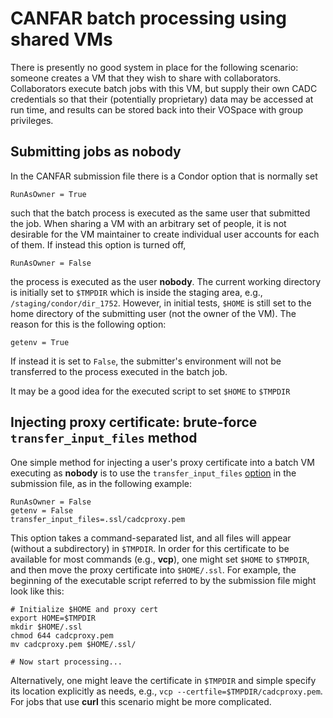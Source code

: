 # CANFAR batch processing using shared VMs

There is presently no good system in place for the following scenario: someone creates a VM that they wish to share with collaborators. Collaborators execute batch jobs with this VM, but supply their own CADC credentials so that their (potentially proprietary) data may be accessed at run time, and results can be stored back into their VOSpace with group privileges.


## Submitting jobs as **nobody**

In the CANFAR submission file there is a Condor option that is normally set
```
RunAsOwner = True
```
such that the batch process is executed as the same user that submitted the job. When sharing a VM with an arbitrary set of people, it is not desirable for the VM maintainer to create individual user accounts for each of them. If instead this option is turned off,
```
RunAsOwner = False
```
the process is executed as the user **nobody**. The current working directory is initially set to ```$TMPDIR``` which is inside the staging area, e.g., ```/staging/condor/dir_1752```. However, in initial tests, ```$HOME``` is still set to the home directory of the submitting user (not the owner of the VM). The reason for this is the following option:
```
getenv = True
```
If instead it is set to ```False```, the submitter's environment will not be transferred to the process executed in the batch job.

It may be a good idea for the executed script to set ```$HOME``` to ```$TMPDIR```



## Injecting proxy certificate: brute-force ```transfer_input_files``` method

One simple method for injecting a user's proxy certificate into a batch VM executing as **nobody** is to use the ```transfer_input_files``` [option](http://research.cs.wisc.edu/htcondor/manual/v7.6/2_5Submitting_Job.html#SECTION00354400000000000000) in the submission file, as in the following example:
```
RunAsOwner = False
getenv = False
transfer_input_files=.ssl/cadcproxy.pem
```
This option takes a command-separated list, and all files will appear (without a subdirectory) in ```$TMPDIR```. In order for this certificate to be available for most commands (e.g., **vcp**), one might set ```$HOME``` to ```$TMPDIR```, and then move the proxy certificate into ```$HOME/.ssl```. For example, the beginning of the executable script referred to by the submission file might look like this:

```
# Initialize $HOME and proxy cert
export HOME=$TMPDIR
mkdir $HOME/.ssl
chmod 644 cadcproxy.pem
mv cadcproxy.pem $HOME/.ssl/

# Now start processing...
```

Alternatively, one might leave the certificate in ```$TMPDIR``` and simple specify its location explicitly as needs, e.g., ```vcp --certfile=$TMPDIR/cadcproxy.pem```. For jobs that use **curl** this scenario might be more complicated.
